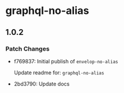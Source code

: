 # graphql-no-alias

## 1.0.2
### Patch Changes

- f769837: Initial publish of `envelop-no-alias`
  
  Update readme for: `graphql-no-alias`
- 2bd3790: Update docs
